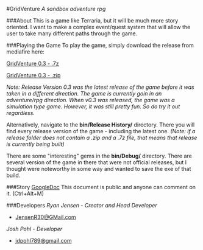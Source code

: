 #GridVenture
*A sandbox adventure rpg*

###About
This is a game like Terraria, but it will be much more story oriented. I want to make a complex event/quest system that will allow the user to take many different paths through the game.

###Playing the Game
To play the game, simply download the release from mediafire here:

[GridVenture 0.3 - .7z](http://www.mediafire.com/download/744baw4posktrwu/GridSim_v0.3.7z)

[GridVenture 0.3 - .zip](http://www.mediafire.com/download/a6thag5j9bzg34i/GridSim_v0.3.zip)

*Note: Release Version 0.3 was the latest release of the game before it was taken in a different direction. The game is currently goin in an adventure/rpg direction. When v0.3 was released, the game was a simulation type game. However, it was still pretty fun. So do try it out regardless.*

Alternatively, navigate to the **bin/Release History/** directory. There you will find every release version of the game - including the latest one.
*(Note: if a release folder does not contain a .zip and a .7z file, that means that release is currently being built)*



There are some "interesting" gems in the **bin/Debug/** directory. There are several version of the game in there that were not official releases, but I thought were noteworthy in some way and wanted to save the exe of that build.

###Story
[GoogleDoc](https://docs.google.com/document/d/1JKBvbpDwEkYBhVAvm2ZJd-BDJjaw3UVOXTx5iTxoJ2w/edit#heading=h.a2ybt58xq5v3)
This document is public and anyone can comment on it. (Ctrl+Alt+M)


###Developers
*Ryan Jensen - Creator and Head Developer*
- JensenR30@GMail.com

*Josh Pohl - Developer*
- jdpohl789@gmail.com
